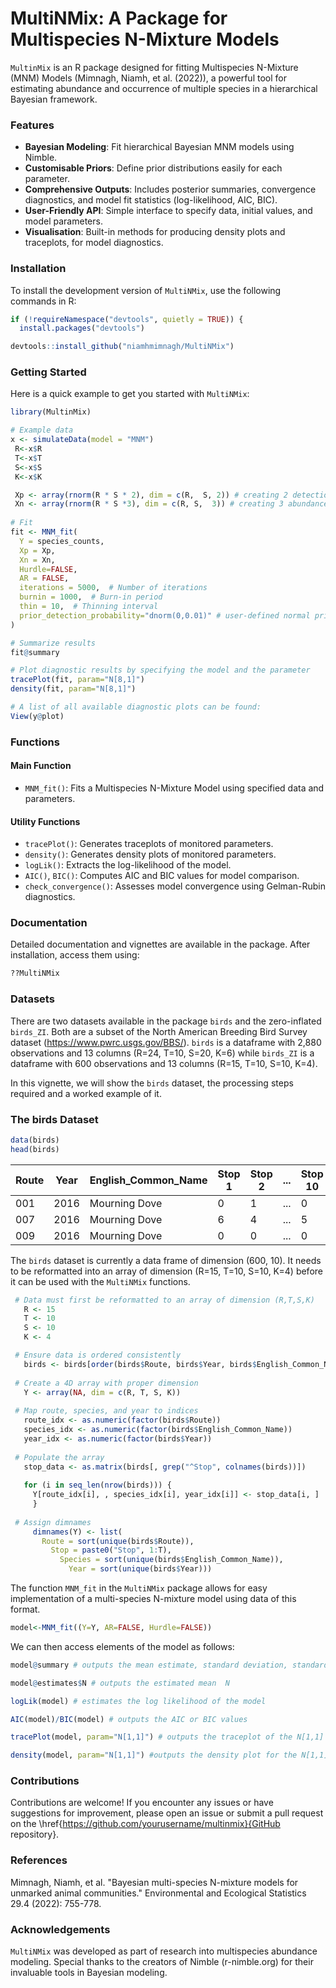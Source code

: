 
# MultiNMix: A Package for Multispecies N-Mixture Models


`MultinMix` is an R package designed for fitting Multispecies N-Mixture (MNM) Models (Mimnagh, Niamh, et al. (2022)), a powerful tool for estimating abundance and occurrence of multiple species in a hierarchical Bayesian framework.

### Features
- **Bayesian Modeling**: Fit hierarchical Bayesian MNM models using Nimble.
- **Customisable Priors**: Define prior distributions easily for each parameter.
- **Comprehensive Outputs**: Includes posterior summaries, convergence diagnostics, and model fit statistics (log-likelihood, AIC, BIC).
- **User-Friendly API**: Simple interface to specify data, initial values, and model parameters.
- **Visualisation**: Built-in methods for producing density plots and traceplots, for model diagnostics.
  

### Installation
To install the development version of `MultiNMix`, use the following commands in R:
```R
if (!requireNamespace("devtools", quietly = TRUE)) {
  install.packages("devtools")

devtools::install_github("niamhmimnagh/MultiNMix")
```

### Getting Started
Here is a quick example to get you started with `MultiNMix`:

```R
library(MultinMix)

# Example data
x <- simulateData(model = "MNM")
 R<-x$R
 T<-x$T
 S<-x$S
 K<-x$K

 Xp <- array(rnorm(R * S * 2), dim = c(R,  S, 2)) # creating 2 detection probability covariates
 Xn <- array(rnorm(R * S *3), dim = c(R, S,  3)) # creating 3 abundance covariates
 
# Fit 
fit <- MNM_fit(
  Y = species_counts,
  Xp = Xp,
  Xn = Xn,
  Hurdle=FALSE,
  AR = FALSE,
  iterations = 5000,  # Number of iterations
  burnin = 1000,  # Burn-in period
  thin = 10,  # Thinning interval
  prior_detection_probability="dnorm(0,0.01)" # user-defined normal prior distribution
)

# Summarize results
fit@summary

# Plot diagnostic results by specifying the model and the parameter
tracePlot(fit, param="N[8,1]")
density(fit, param="N[8,1]")

# A list of all available diagnostic plots can be found:
View(y@plot)
```

### Functions
#### Main Function
- `MNM_fit()`: Fits a Multispecies N-Mixture Model using specified data and parameters.

#### Utility Functions
- `tracePlot()`: Generates traceplots of monitored parameters.
- `density()`: Generates density plots of monitored parameters.
- `logLik()`: Extracts the log-likelihood of the model.
- `AIC()`, `BIC()`: Computes AIC and BIC values for model comparison.
- `check_convergence()`: Assesses model convergence using Gelman-Rubin diagnostics.

### Documentation
Detailed documentation and vignettes are available in the package. After installation, access them using:

```R
??MultiNMix
```

### Datasets
There are two datasets available in the package `birds` and the zero-inflated `birds_ZI`. Both are a subset of the North American Breeding Bird Survey dataset (https://www.pwrc.usgs.gov/BBS/). `birds` is a dataframe with 2,880 observations and 13 columns (R=24, T=10, S=20, K=6) while `birds_ZI` is a dataframe with 600 observations and 13 columns (R=15, T=10, S=10, K=4). 

In this vignette, we will show the `birds` dataset, the processing steps required and a worked example of it.

### The birds Dataset

 ```R
data(birds)
head(birds)
```

|  Route |  Year |  English_Common_Name |Stop 1|Stop 2|...|Stop 10|
| - | - | - | - | - | - |-|
|  001 |  2016 |  Mourning Dove |0|1|...|0|
|  007 |  2016 |  Mourning Dove |6|4|...|5|
|   009|  2016 |  Mourning Dove |0|0|...|0|


The `birds` dataset is currently a data frame of dimension (600, 10). It needs to be reformatted into an array of dimension (R=15, T=10, S=10, K=4) before it can be used with the `MultiNMix` functions.

```R
 # Data must first be reformatted to an array of dimension (R,T,S,K)
   R <- 15
   T <- 10
   S <- 10
   K <- 4

 # Ensure data is ordered consistently
   birds <- birds[order(birds$Route, birds$Year, birds$English_Common_Name), ]
  
 # Create a 4D array with proper dimension
   Y <- array(NA, dim = c(R, T, S, K))
  
 # Map route, species, and year to indices
   route_idx <- as.numeric(factor(birds$Route))
   species_idx <- as.numeric(factor(birds$English_Common_Name))
   year_idx <- as.numeric(factor(birds$Year))
  
 # Populate the array
   stop_data <- as.matrix(birds[, grep("^Stop", colnames(birds))])
  
   for (i in seq_len(nrow(birds))) {
     Y[route_idx[i], , species_idx[i], year_idx[i]] <- stop_data[i, ]
     }
  
 # Assign dimnames
     dimnames(Y) <- list(
       Route = sort(unique(birds$Route)),
         Stop = paste0("Stop", 1:T),
           Species = sort(unique(birds$English_Common_Name)),
             Year = sort(unique(birds$Year)))
```
The function `MNM_fit` in the `MultiNMix` package allows for easy implementation of a multi-species N-mixture model using data of this format. 

```R
model<-MNM_fit((Y=Y, AR=FALSE, Hurdle=FALSE))
```

We can then access elements of the model as follows:

``` R
model@summary # outputs the mean estimate, standard deviation, standard error, 95% credible interval, effective sample size and gelman rubin statistic for each monitored variable

model@estimates$N # outputs the estimated mean  N

logLik(model) # estimates the log likelihood of the model

AIC(model)/BIC(model) # outputs the AIC or BIC values

tracePlot(model, param="N[1,1]") # outputs the traceplot of the N[1,1] parameter

density(model, param="N[1,1]") #outputs the density plot for the N[1,1] parameter

```

### Contributions
Contributions are welcome! If you encounter any issues or have suggestions for improvement, please open an issue or submit a pull request on the \href{https://github.com/yourusername/multinmix}{GitHub repository}.

### References
Mimnagh, Niamh, et al. "Bayesian multi-species N-mixture models for unmarked animal communities." Environmental and Ecological Statistics 29.4 (2022): 755-778.



### Acknowledgements
`MultiNMix` was developed as part of research into multispecies abundance modeling. Special thanks to the creators of Nimble (r-nimble.org) for their invaluable tools in Bayesian modeling.

